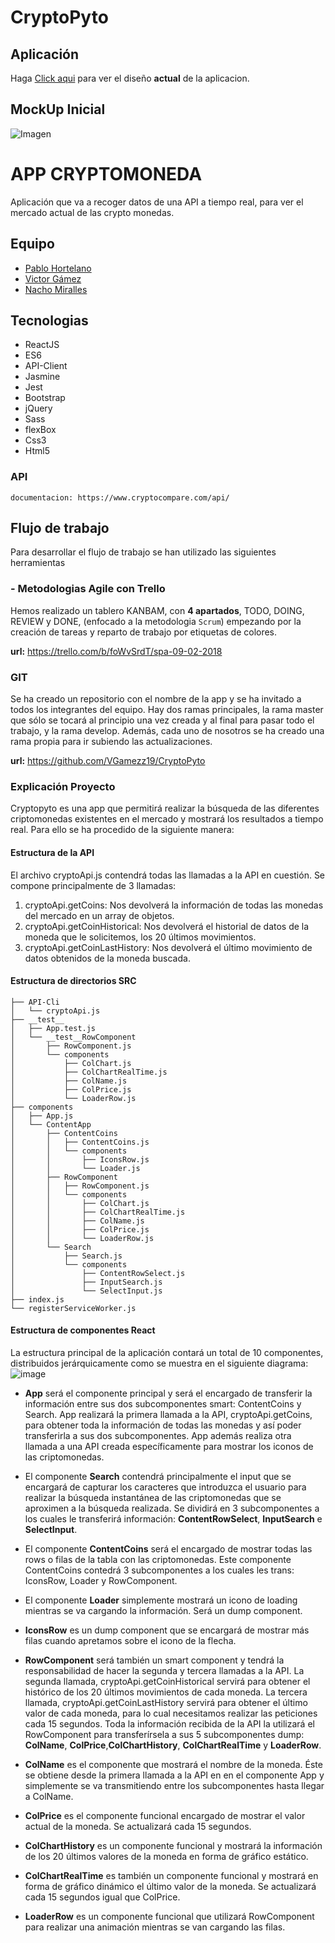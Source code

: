 # CryptoPyto

## Aplicación
Haga [Click aqui](http://cryptopyto.surge.sh/) para ver el diseño **actual** de la aplicacion.

## MockUp Inicial
![Imagen](https://github.com/VGamezz19/CryptoPyto/blob/vicBranch/design/mockUp.png)

# APP CRYPTOMONEDA
Aplicación que va a recoger datos de una API a tiempo real, para ver el mercado actual de las crypto monedas.

## Equipo
   - [Pablo Hortelano](https://github.com/phortela1n)
   - [Victor Gámez](https://github.com/VGamezz19)
   - [Nacho Miralles](https://github.com/nachomirsol)

## Tecnologias
   - ReactJS
   - ES6
   - API-Client
   - Jasmine
   - Jest
   - Bootstrap
   - jQuery
   - Sass
   - flexBox
   - Css3
   - Html5
   

### API 
    documentacion: https://www.cryptocompare.com/api/

## Flujo de trabajo 
Para desarrollar el flujo de trabajo se han utilizado las siguientes herramientas
   


### - Metodologias Agile con Trello
Hemos realizado un tablero KANBAM, con **4 apartados**, TODO, DOING, REVIEW y DONE, (enfocado a la metodologia `Scrum`) empezando por la creación de tareas y reparto de trabajo
por etiquetas de colores.

 **url:** https://trello.com/b/foWvSrdT/spa-09-02-2018



### GIT
Se ha creado un repositorio con el nombre de la app y se ha invitado a todos los integrantes del equipo. Hay dos ramas principales,
la rama master que sólo se tocará al principio una vez creada y al final para pasar todo el trabajo, y la rama develop.
Además, cada uno de nosotros se ha creado una rama propia para ir subiendo las actualizaciones.


 **url:** https://github.com/VGamezz19/CryptoPyto


### Explicación Proyecto
Cryptopyto es una app que permitirá realizar la búsqueda de las diferentes criptomonedas existentes en el mercado y mostrará los resultados a tiempo real. Para ello se ha procedido de la siguiente manera:


#### Estructura de la API
El archivo cryptoApi.js contendrá todas las llamadas a la API en cuestión. Se compone principalmente de 3 llamadas:
1. cryptoApi.getCoins: Nos devolverá la información de todas las monedas del mercado en un array de objetos.
2. cryptoApi.getCoinHistorical: Nos devolverá el historial de datos de la moneda que le solicitemos, los 20 últimos movimientos.
3. cryptoApi.getCoinLastHistory: Nos devolverá el último movimiento de datos obtenidos de la moneda buscada.


#### Estructura de directorios SRC
```
├── API-Cli
│   └── cryptoApi.js
├── __test__
│   ├── App.test.js
│   └── __test__RowComponent
│       ├── RowComponent.js
│       └── components
│           ├── ColChart.js
│           ├── ColChartRealTime.js
│           ├── ColName.js
│           ├── ColPrice.js
│           └── LoaderRow.js
├── components
│   ├── App.js
│   └── ContentApp
│       ├── ContentCoins
│       │   ├── ContentCoins.js
│       │   └── components
│       │       ├── IconsRow.js
│       │       └── Loader.js
│       ├── RowComponent
│       │   ├── RowComponent.js
│       │   └── components
│       │       ├── ColChart.js
│       │       ├── ColChartRealTime.js
│       │       ├── ColName.js
│       │       ├── ColPrice.js
│       │       └── LoaderRow.js
│       └── Search
│           ├── Search.js
│           └── components
│               ├── ContentRowSelect.js
│               ├── InputSearch.js
│               └── SelectInput.js
├── index.js
└── registerServiceWorker.js
```

#### Estructura de componentes React
La estructura principal de la aplicación contará un total de 10 componentes, distribuidos jerárquicamente como se muestra en el siguiente diagrama:
![image](https://github.com/VGamezz19/CryptoPyto/blob/nachoreactdir/public/img/flow-hierarchy-components1.png)

- **App** será el componente principal y será el encargado de transferir la información entre sus dos subcomponentes smart: ContentCoins y Search. App realizará la primera llamada a la API, cryptoApi.getCoins, para obtener toda la información de todas las monedas y así poder transferirla a sus dos subcomponentes. App además realiza otra llamada a una API creada específicamente para mostrar los iconos de las criptomonedas.

- El componente **Search** contendrá principalmente el input que se encargará de capturar los caracteres que introduzca el usuario para realizar la búsqueda instantánea de las criptomonedas que se aproximen a la búsqueda realizada. Se dividirá en 3 subcomponentes a los cuales le transferirá información: **ContentRowSelect**, **InputSearch** e **SelectInput**.

- El componente **ContentCoins** será el encargado de mostrar todas las rows o filas de la tabla con las criptomonedas. Este componente ContentCoins contedrá 3 subcomponentes a los cuales les trans: IconsRow, Loader y RowComponent.

- El componente **Loader** simplemente mostrará un icono de loading mientras se va cargando la información. Será un dump component.

- **IconsRow** es un dump component que se encargará de mostrar más filas cuando apretamos sobre el icono de la flecha.

- **RowComponent** será también un smart component y tendrá la responsabilidad de hacer la segunda y tercera llamadas a la API. La segunda llamada, cryptoApi.getCoinHistorical servirá para obtener el histórico de los 20 últimos movimientos de cada moneda. La tercera llamada, cryptoApi.getCoinLastHistory servirá para obtener el último valor de cada moneda, para lo cual necesitamos realizar las peticiones cada 15 segundos. Toda la información recibida de la API la utilizará el RowComponent para transferírsela a sus 5 subcomponentes dump: **ColName**, **ColPrice**,**ColChartHistory**, **ColChartRealTime** y **LoaderRow**.

- **ColName** es el componente que mostrará el nombre de la moneda. Éste se obtiene desde la primera llamada a la API en en el componente App y simplemente se va transmitiendo entre los subcomponentes hasta llegar a ColName.

- **ColPrice** es el componente funcional encargado de mostrar el valor actual de la moneda. Se actualizará cada 15 segundos.

- **ColChartHistory** es un componente funcional y mostrará la información de los 20 últimos valores de la moneda en forma de gráfico estático.

- **ColChartRealTime** es también un componente funcional y mostrará en forma de gráfico dinámico el último valor de la moneda. Se actualizará cada 15 segundos igual que ColPrice.

- **LoaderRow** es un componente funcional que utilizará RowComponent para realizar una animación mientras se van cargando las filas.
